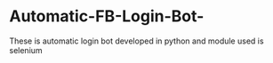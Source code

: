 # Automatic-FB-Login-Bot-
These is automatic login bot developed in python and module used is selenium
